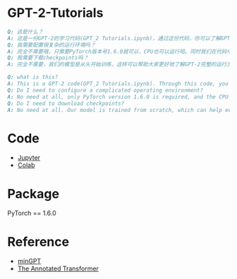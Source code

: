 # GPT-2-Tutorials
```markdown
Q: 这是什么？
A: 这是一份GPT-2的学习代码(GPT_2 Tutorials.ipynb)，通过这份代码，你可以了解GPT模型的构建方法以及训练和推理的过程，我们以加法运算和文本生成为例给出了GPT-2的运行结果。
Q: 我需要配置很复杂的运行环境吗？
A: 完全不需要哦，只需要PyTorch版本号1.6.0就可以，CPU也可以运行哈。同时我们在代码中给出了Colab链接(https://colab.research.google.com/drive/12RHUqxUffGz7-qGIGrbLvLkPZmfcl9tQ?usp=sharing)，你可以借助Colab的GPU资源更快地训练模型。
Q: 我需要下载checkpoints吗？
A: 完全不需要，我们的模型是从头开始训练，这样可以帮助大家更好地了解GPT-2完整的运行方式。
```
```markdown
Q: what is this?
A: This is a GPT-2 code(GPT_2 Tutorials.ipynb). Through this code, you can understand the construction method of the GPT model and the process of training and inference. We take the addition operation and text generation as an example to give the running result of GPT-2.
Q: Do I need to configure a complicated operating environment?
A: No need at all, only PyTorch version 1.6.0 is required, and the CPU can also run. At the same time we give the Colab link in the code(https://colab.research.google.com/drive/12RHUqxUffGz7-qGIGrbLvLkPZmfcl9tQ?usp=sharing), you can use Colab's GPU resources to train models faster.
Q: Do I need to download checkpoints?
A: No need at all. Our model is trained from scratch, which can help everyone better understand the complete operation of GPT-2.
```
# Code
* [Jupyter](https://github.com/wzy6642/GPT-2-Tutorials/blob/main/GPT_2%20Tutorials.ipynb)
* [Colab](https://colab.research.google.com/drive/12RHUqxUffGz7-qGIGrbLvLkPZmfcl9tQ?usp=sharing)
# Package
PyTorch == 1.6.0
# Reference
* [minGPT](https://github.com/karpathy/minGPT)
* [The Annotated Transformer](https://nlp.seas.harvard.edu/2018/04/03/attention.html)
